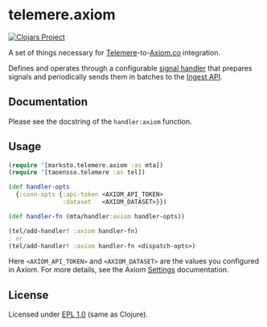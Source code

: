 # telemere.axiom

[![Clojars Project](https://img.shields.io/clojars/v/com.github.marksto/telemere.axiom.svg)](https://clojars.org/com.github.marksto/telemere.axiom)

A set of things necessary for [Telemere](https://github.com/taoensso/telemere)-to-[Axiom.co](https://axiom.co)
integration.

Defines and operates through a configurable [signal handler](https://github.com/taoensso/telemere/wiki/4-Handlers) that
prepares signals and periodically sends them in batches to
the [Ingest API](https://axiom.co/docs/send-data/ingest#ingest-api).

## Documentation

Please see the docstring of the `handler:axiom` function.

## Usage

```clojure
(require '[marksto.telemere.axiom :as mta])
(require '[taoensso.telemere :as tel])

(def handler-opts
  {:conn-opts {:api-token <AXIOM_API_TOKEN>
               :dataset   <AXIOM_DATASET>}})

(def handler-fn (mta/handler:axiom handler-opts))

(tel/add-handler! :axiom handler-fn)
; or
(tel/add-handler! :axiom handler-fn <dispatch-opts>)
```

Here `<AXIOM_API_TOKEN>` and `<AXIOM_DATASET>` are the values you configured in Axiom. For more details, see the
Axiom [Settings](https://axiom.co/docs/reference/settings) documentation.

## License

Licensed under [EPL 1.0](LICENSE) (same as Clojure).
